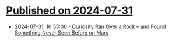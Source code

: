 # [Published on 2024-07-31](index.md)

* [2024-07-31, 16:55:00](https://soylentnews.org/article.pl?sid=24/07/30/1136243&from=rss) - [Curiosity Ran Over a Rock – and Found Something Never Seen Before on Mars](https://soylentnews.org/article.pl?sid=24/07/30/1136243&from=rss)
